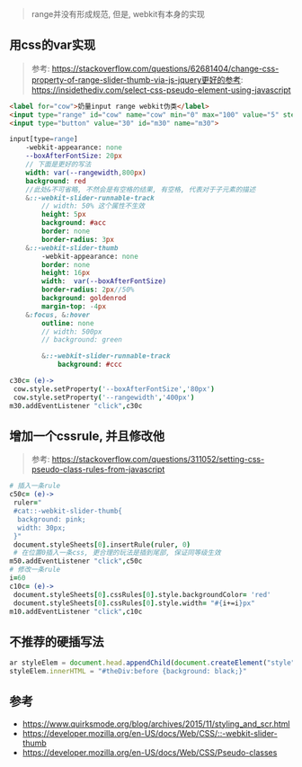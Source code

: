 > range并没有形成规范, 但是, webkit有本身的实现

## 用css的var实现

> 参考: https://stackoverflow.com/questions/62681404/change-css-property-of-range-slider-thumb-via-js-jquery更好的参考: https://insidethediv.com/select-css-pseudo-element-using-javascript

```html
<label for="cow">奶量input range webkit伪类</label>
<input type="range" id="cow" name="cow" min="0" max="100" value="5" step="1">
<input type="button" value="30" id="m30" name="m30">

```

```sass
input[type=range]
    -webkit-appearance: none
    --boxAfterFontSize: 20px
    // 下面是更好的写法
    width: var(--rangewidth,800px)
    background: red
    //此处&不可省略, 不然会是有空格的结果, 有空格, 代表对于子元素的描述
    &::-webkit-slider-runnable-track 
        // width: 50% 这个属性不生效
        height: 5px
        background: #acc
        border: none
        border-radius: 3px
    &::-webkit-slider-thumb 
        -webkit-appearance: none
        border: none
        height: 16px
        width:  var(--boxAfterFontSize)
        border-radius: 2px//50%
        background: goldenrod
        margin-top: -4px
    &:focus, &:hover
        outline: none
        // width: 500px
        // background: green

        &::-webkit-slider-runnable-track 
            background: #ccc
```

```coffeescript
c30c= (e)->
 cow.style.setProperty('--boxAfterFontSize','80px')
 cow.style.setProperty('--rangewidth','400px')
m30.addEventListener "click",c30c
```
## 增加一个cssrule, 并且修改他

> 参考: https://stackoverflow.com/questions/311052/setting-css-pseudo-class-rules-from-javascript

```coffeescript
# 插入一条rule
c50c= (e)->
 ruler="
 #cat::-webkit-slider-thumb{
  background: pink;
  width: 30px;
 }"
 document.styleSheets[0].insertRule(ruler, 0) 
 # 在位置0插入一条css, 更合理的玩法是插到尾部, 保证同等级生效
m50.addEventListener "click",c50c
# 修改一条rule
i=60
c10c= (e)->
 document.styleSheets[0].cssRules[0].style.backgroundColor= 'red'
 document.styleSheets[0].cssRules[0].style.width= "#{i+=i}px"
m10.addEventListener "click",c10c
```



## 不推荐的硬插写法

```js
ar styleElem = document.head.appendChild(document.createElement("style"))
styleElem.innerHTML = "#theDiv:before {background: black;}"
```

## 参考

- https://www.quirksmode.org/blog/archives/2015/11/styling_and_scr.html
- https://developer.mozilla.org/en-US/docs/Web/CSS/::-webkit-slider-thumb
- https://developer.mozilla.org/en-US/docs/Web/CSS/Pseudo-classes
